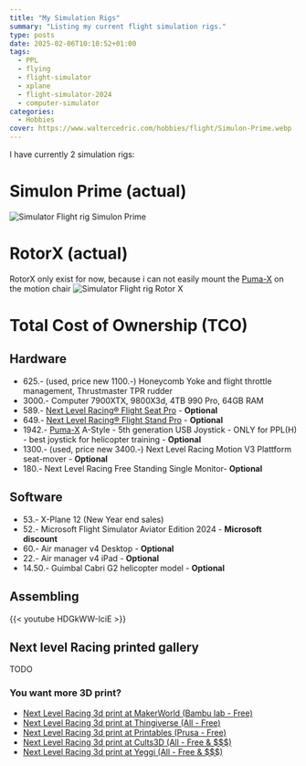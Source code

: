 ```yaml
---
title: "My Simulation Rigs"
summary: "Listing my current flight simulation rigs."
type: posts
date: 2025-02-06T10:10:52+01:00
tags:
  - PPL
  - flying
  - flight-simulator
  - xplane
  - flight-simulator-2024
  - computer-simulator
categories:
  - Hobbies
cover: https://www.waltercedric.com/hobbies/flight/Simulon-Prime.webp
---
```


I have currently 2 simulation rigs:

# Simulon Prime (actual)
![Simulator Flight rig Simulon Prime](https://www.waltercedric.com/hobbies/flight/Simulon-Prime.webp)

# RotorX (actual)
RotorX only exist for now, because i can not easily mount the [Puma-X](https://pro-flight-trainer.com/product/puma-x-a-style-snapaction/) on the motion chair
![Simulator Flight rig Rotor X](https://www.waltercedric.com/hobbies/flight/RotorX.webp)

# Total Cost of Ownership (TCO)
## Hardware

* 625.-   (used, price new 1100.-) Honeycomb Yoke and flight throttle management, Thrustmaster TPR rudder
* 3000.-  Computer 7900XTX, 9800X3d, 4TB 990 Pro, 64GB RAM
* 589.-   [Next Level Racing® Flight Seat Pro](https://nextlevelracing.com/products/flight-seat-pro) - **Optional**
* 649.-   [Next Level Racing® Flight Stand Pro](https://nextlevelracing.com/products/flight-stand-pro) - **Optional**
* 1942.-  [Puma-X](https://pro-flight-trainer.com/product/puma-x-a-style-snapaction/) A-Style - 5th generation USB Joystick - ONLY for PPL(H) - best joystick for helicopter training - **Optional**
* 1300.-  (used, price new 3400.-) Next Level Racing Motion V3 Plattform seat-mover - **Optional**
* 180.-   Next Level Racing Free Standing Single Monitor- **Optional**

## Software
* 53.-    X-Plane 12 (New Year end sales)
* 52.-    Microsoft Flight Simulator Aviator Edition 2024 - **Microsoft discount**
* 60.-    Air manager v4 Desktop - **Optional**
* 22.-    Air manager v4 iPad - **Optional**
* 14.50.- Guimbal Cabri G2 helicopter model - **Optional**


## Assembling
{{< youtube HDGkWW-IciE >}}

## Next level Racing printed gallery

TODO

### You want more 3D print?
* [Next Level Racing 3d print at MakerWorld (Bambu lab - Free)](https://makerworld.com/en/models/search?keyword=next+level+racing)
* [Next Level Racing 3d print at Thingiverse (All - Free)](https://www.thingiverse.com/search?q=next+level+racing)
* [Next Level Racing 3d print at Printables (Prusa - Free)](https://www.printables.com/search/models?q=next+level+racing)
* [Next Level Racing 3d print at Cults3D (All - Free & $$$)](https://cults3d.com/en/search?q=next+level+racing)
* [Next Level Racing 3d print at Yeggi (All - Free & $$$)](https://www.yeggi.com/q/next+level+racing/)
